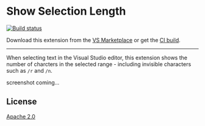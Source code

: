 # Show Selection Length

[![Build status](https://ci.appveyor.com/api/projects/status/5v7xuu075fctgagv?svg=true)](https://ci.appveyor.com/project/madskristensen/showselectionlength)

Download this extension from the [VS Marketplace](https://marketplace.visualstudio.com/items?itemName=MadsKristensen.HtmlTools)
or get the [CI build](http://vsixgallery.com/extension/c2ffcafd-dc47-4a4f-ba6b-07bcd6f2b0b6/).

---------------------------------------

When selecting text in the Visual Studio editor, this extension shows the number of charcters in the selected range - including invisible characters such as `/r` and `/n`.

screenshot coming...

## License
[Apache 2.0](LICENSE)